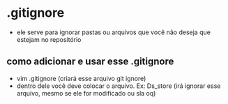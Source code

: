 # .gitignore
- ele serve para ignorar pastas ou arquivos que você não deseja que estejam no repositório

## como adicionar e usar esse .gitignore

- vim .gitignore (criará esse arquivo git ignore)
- dentro dele você deve colocar o arquivo. Ex: Ds_store (irá ignorar esse arquivo, mesmo se ele for modificado ou sla oq)
